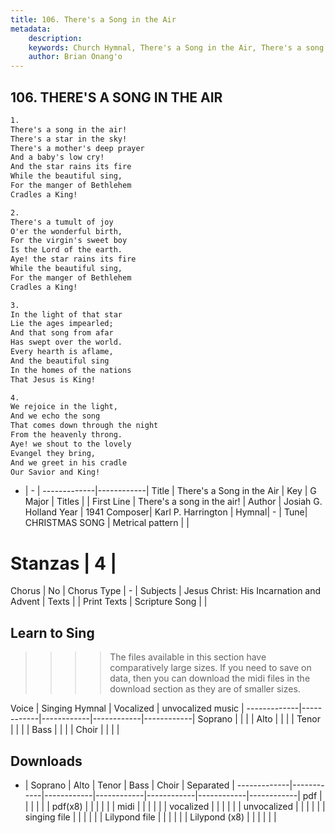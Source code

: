 ```yaml
---
title: 106. There's a Song in the Air
metadata:
    description: 
    keywords: Church Hymnal, There's a Song in the Air, There's a song in the air!, 
    author: Brian Onang'o
---
```



## 106. THERE'S A SONG IN THE AIR

```txt
1.
There's a song in the air! 
There's a star in the sky! 
There's a mother's deep prayer 
And a baby's low cry! 
And the star rains its fire 
While the beautiful sing, 
For the manger of Bethlehem 
Cradles a King! 

2.
There's a tumult of joy 
O'er the wonderful birth, 
For the virgin's sweet boy 
Is the Lord of the earth. 
Aye! the star rains its fire 
While the beautiful sing, 
For the manger of Bethlehem 
Cradles a King! 

3.
In the light of that star 
Lie the ages impearled; 
And that song from afar 
Has swept over the world. 
Every hearth is aflame, 
And the beautiful sing 
In the homes of the nations 
That Jesus is King! 

4.
We rejoice in the light, 
And we echo the song 
That comes down through the night 
From the heavenly throng. 
Aye! we shout to the lovely 
Evangel they bring, 
And we greet in his cradle 
Our Savior and King!

```

- |   -  |
-------------|------------|
Title | There's a Song in the Air |
Key | G Major |
Titles |  |
First Line | There's a song in the air! |
Author | Josiah G. Holland
Year | 1941
Composer| Karl P. Harrington |
Hymnal|  - |
Tune| CHRISTMAS SONG |
Metrical pattern | |
# Stanzas | 4 |
Chorus | No |
Chorus Type | - |
Subjects | Jesus Christ: His Incarnation and Advent |
Texts |  |
Print Texts | 
Scripture Song |  |
  
## Learn to Sing

>>>> The files available in this section have comparatively large sizes. If you need to save on data, then you can download the midi files in the download section as they are of smaller sizes.

Voice |  Singing Hymnal | Vocalized | unvocalized music |
-------------|------------|------------|------------|------------|
Soprano | | | |
Alto | | | |
Tenor | | | |
Bass | | | |
Choir | | | |

## Downloads

- |  Soprano | Alto | Tenor | Bass | Choir | Separated |
-------------|------------|------------|------------|------------|------------|------------|
pdf | | | | | |
pdf(x8) | | | | | |
midi | | | | | |
vocalized | | | | | |
unvocalized | | | | | |
singing file | | | | | |
Lilypond file | | | | | |
Lilypond (x8) | | | | | |
  